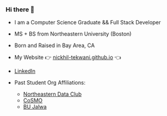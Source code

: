 ### Hi there 👋

- I am a Computer Science Graduate && Full Stack Developer

- MS + BS from Northeastern University (Boston)
- Born and Raised in Bay Area, CA

- My Website 👉 [nickhil-tekwani.github.io](https://nickhil-tekwani.github.io/) 👈
- [LinkedIn](https://www.linkedin.com/in/nickhil-tekwani/)

- Past Student Org Affiliations:
  - [Northeastern Data Club](https://github.com/northeastern-data-club)
  - [CoSMO](http://cosmo.khoury.northeastern.edu/)
  - [BU Jalwa](https://www.youtube.com/user/JalwaBU)



